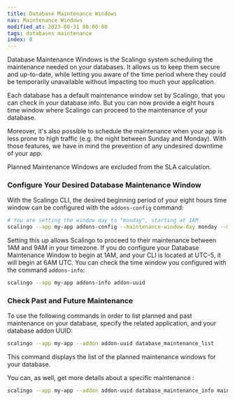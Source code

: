 ```yaml
---
title: Database Maintenance Windows
nav: Maintenance Windows
modified_at: 2023-08-31 00:00:00
tags: databases maintenance
index: 0
---
```


Database Maintenance Windows is the Scalingo system scheduling the maintenance needed on your databases. It allows us to keep them secure and up-to-date, while letting you aware of the time period where they could be temporarily unavailable without impacting too much your application.

Each database has a default maintenance window set by Scalingo, that you can check in your database info. But you can now provide a eight hours time window where Scalingo can proceed to the maintenance of your database.

Moreover, it's also possible to schedule the maintenance when your app is less prone to high traffic (e.g. the night between Sunday and Monday). With those features, we have in mind the prevention of any undesired downtime of your app.

Planned Maintenance Windows are excluded from the SLA calculation.

### Configure Your Desired Database Maintenance Window

With the Scalingo CLI, the desired beginning period of your eight hours time window can be configured with the `addons-config` command:

```bash
# You are setting the window day to "monday", starting at 1AM
scalingo --app my-app addons-config --maintenance-window-day monday --maintenance-window-hour 1 ADDON_ID
```

Setting this up allows Scalingo to proceed to their maintenance between 1AM and 9AM in your timezone. If you do configure your Database Maintenance Window to begin at 1AM, and your CLI is located at UTC-5, it will begin at 6AM UTC. You can check the time window you configured with the command `addons-info`:

```bash
scalingo --app my-app addons-info addon-uuid
```

### Check Past and Future Maintenance

To use the following commands in order to list planned and past maintenance on your database, specify the related application, and your database addon UUID:

```bash
scalingo --app my-app --addon addon-uuid database_maintenance_list
```

This command displays the list of the planned maintenance windows for your database.

You can, as well, get more details about a specific maintenance :

```bash
scalingo --app my-app --addon addon-uuid database_maintenance_info maintenance_uuid
```
